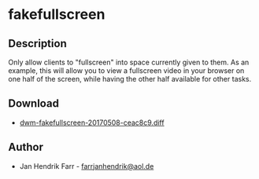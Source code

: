 fakefullscreen
==============

Description
-----------
Only allow clients to "fullscreen" into space currently given to them. As an
example, this will allow you to view a fullscreen video in your browser on one
half of the screen, while having the other half available for other tasks.

Download
--------
* [dwm-fakefullscreen-20170508-ceac8c9.diff](dwm-fakefullscreen-20170508-ceac8c9.diff)

Author
------
* Jan Hendrik Farr - <farrjanhendrik@aol.de>
